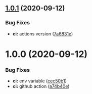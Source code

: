 ## [1.0.1](https://github.com/adrielcodeco/vscode-extensions-logging/compare/v1.0.0...v1.0.1) (2020-09-12)


### Bug Fixes

* **ci:** actions version ([7a6831e](https://github.com/adrielcodeco/vscode-extensions-logging/commit/7a6831ed06d6e57748b2c3c2e85d47235e62ce0c))

# 1.0.0 (2020-09-12)


### Bug Fixes

* **ci:** env variable ([cec50b1](https://github.com/adrielcodeco/vscode-extensions-logging/commit/cec50b11a893e301d3dc320952be0be182026c31))
* **ci:** github action ([a74b40e](https://github.com/adrielcodeco/vscode-extensions-logging/commit/a74b40e8aef5a6d79f6186873ceded03ec9af1f5))

